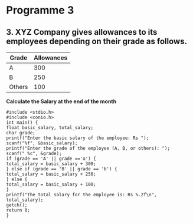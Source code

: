 # Programme 3

## 3.	XYZ Company gives allowances to its employees depending on their grade as follows.

|Grade	|Allowances |
|---    |---|
|A |300|
|B |250|
|Others|100|       

**Calculate the Salary at the end of the month**

```
#include <stdio.h>
#include <conio.h>
int main() {
float basic_salary, total_salary;
char grade;
printf("Enter the basic salary of the employee: Rs ");
scanf("%f", &basic_salary);
printf("Enter the grade of the employee (A, B, or others): ");
scanf(" %c", &grade);
if (grade == 'A' || grade =='a') {
total_salary = basic_salary + 300;
} else if (grade == 'B' || grade == 'b') {
total_salary = basic_salary + 250;
} else {
total_salary = basic_salary + 100;
}
printf("The total salary for the employee is: Rs %.2f\n", total_salary);
getch();
return 0;
}
```